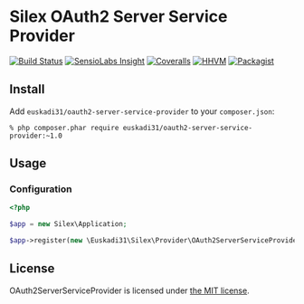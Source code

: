 # Silex OAuth2 Server Service Provider

[![Build Status](https://img.shields.io/travis/euskadi31/OAuth2ServerServiceProvider/master.svg)](https://travis-ci.org/euskadi31/OAuth2ServerServiceProvider)
[![SensioLabs Insight](https://img.shields.io/sensiolabs/i/060794b2-c8f1-4713-81fa-4aa29494e111.svg)](https://insight.sensiolabs.com/projects/060794b2-c8f1-4713-81fa-4aa29494e111)
[![Coveralls](https://img.shields.io/coveralls/euskadi31/OAuth2ServerServiceProvider.svg)](https://coveralls.io/github/euskadi31/OAuth2ServerServiceProvider)
[![HHVM](https://img.shields.io/hhvm/euskadi31/OAuth2ServerServiceProvider.svg)](https://travis-ci.org/euskadi31/OAuth2ServerServiceProvider)
[![Packagist](https://img.shields.io/packagist/v/euskadi31/oauth2-server-service-provider.svg)](https://packagist.org/packages/euskadi31/oauth2-server-service-provider)

## Install

Add `euskadi31/oauth2-server-service-provider` to your `composer.json`:

    % php composer.phar require euskadi31/oauth2-server-service-provider:~1.0

## Usage

### Configuration

```php
<?php

$app = new Silex\Application;

$app->register(new \Euskadi31\Silex\Provider\OAuth2ServerServiceProvider);
```

## License

OAuth2ServerServiceProvider is licensed under [the MIT license](LICENSE.md).
